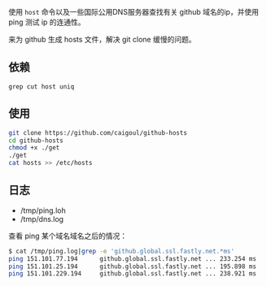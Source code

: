 使用 `host` 命令以及一些国际公用DNS服务器查找有关 github 域名的ip，并使用 ping 测试 ip 的连通性。

来为 github 生成 hosts 文件，解决 git clone 缓慢的问题。

## 依赖

```
grep cut host uniq
```

## 使用

```bash
git clone https://github.com/caigoul/github-hosts
cd github-hosts
chmod +x ./get
./get
cat hosts >> /etc/hosts
```

## 日志

- /tmp/ping.loh
- /tmp/dns.log

查看 ping 某个域名域名之后的情况：

```bash
$ cat /tmp/ping.log|grep -e 'github.global.ssl.fastly.net.*ms'
ping 151.101.77.194      github.global.ssl.fastly.net ... 233.254 ms
ping 151.101.25.194      github.global.ssl.fastly.net ... 195.898 ms
ping 151.101.229.194     github.global.ssl.fastly.net ... 238.921 ms
```